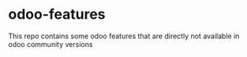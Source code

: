 # odoo-features
This repo contains some odoo features that are directly not available in odoo community versions
